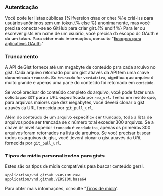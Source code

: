 ### Autenticação

Você pode ler listas públicas {% ifversion ghae or ghes %}e criá-las para usuários anônimos sem um token.{% else %} anonimamente, mas você precisa conectar-se ao GitHub para criar gist.{% endif %} Para ler ou escrever gists em nome de um usuário, você precisa do escopo do OAuth e de um token. Para obter mais informações, consulte "[Escopos para aplicativos OAuth](/developers/apps/scopes-for-oauth-apps)."

<!-- When an OAuth client does not have the gists scope, the API will return a 404 "Not Found" response regardless of the validity of the credentials. The API will return a 401 "Bad credentials" response if the gists scope was given to the application but the credentials are invalid. -->

### Truncamento

A API de Gist fornece até um megabyte de conteúdo para cada arquivo no gist. Cada arquivo retornado por um gist através da API tem uma chave denominada `truncada`. Se `truncado` for `verdadeiro`, significa que arquivo é muito grande e apenas uma parte do conteúdo foi retornado em `conteúdo`.

Se você precisar do conteúdo completo do arquivo, você pode fazer uma solicitação `GET` para a URL especificada por `raw_url`. Tenha em mente que, para arquivos maiores que dez megabytes, você deverá clonar o gist através da URL fornecida por `git_pull_url`.

Além do conteúdo de um arquivo específico ser truncado, toda a lista de arquivos pode ser truncada se o número total exceder 300 arquivos. Se a chave de nível superior `truncado` é `verdadeira`, apenas os primeiros 300 arquivos foram retornados na lista de arquivos. Se você precisar buscar todos os arquivos do gist, você deverá clonar o gist através da URL fornecida por `git_pull_url`.

### Tipos de mídia personalizados para gists

Estes são os tipos de mídia compatíveis para buscar conteúdo geral.

    application/vnd.github.VERSION.raw
    application/vnd.github.VERSION.base64

Para obter mais informações, consulte "[Tipos de mídia](/rest/overview/media-types)".